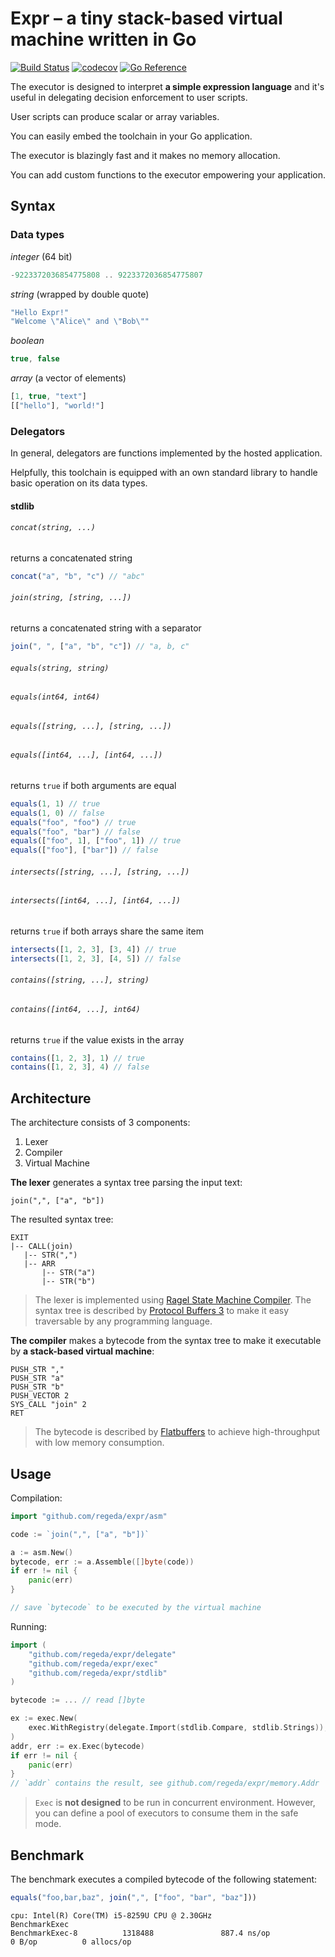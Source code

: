 # Expr – a tiny stack-based virtual machine written in Go
[![Build Status](https://travis-ci.com/regeda/expr.svg?branch=main)](https://travis-ci.com/regeda/expr)
[![codecov](https://codecov.io/gh/regeda/expr/branch/main/graph/badge.svg?token=99QXNC2IAO)](https://codecov.io/gh/regeda/expr)
[![Go Reference](https://pkg.go.dev/badge/gihub.com/regeda/expr.svg)](https://pkg.go.dev/github.com/regeda/expr)

The executor is designed to interpret **a simple expression language** and it's useful in delegating decision enforcement to user scripts.

User scripts can produce scalar or array variables.

You can easily embed the toolchain in your Go application.

The executor is blazingly fast and it makes no memory allocation.

You can add custom functions to the executor empowering your application.

## Syntax

### Data types

*integer* (64 bit)
```js
-9223372036854775808 .. 9223372036854775807
```

*string* (wrapped by double quote)
```js
"Hello Expr!"
"Welcome \"Alice\" and \"Bob\""
```

*boolean*
```js
true, false
```

*array* (a vector of elements)
```js
[1, true, "text"]
[["hello"], "world!"]
```

### Delegators

In general, delegators are functions implemented by the hosted application.

Helpfully, this toolchain is equipped with an own standard library to handle basic operation on its data types.

#### stdlib

###### `concat(string, ...)`
returns a concatenated string
```js
concat("a", "b", "c") // "abc"
```

###### `join(string, [string, ...])`
returns a concatenated string with a separator
```js
join(", ", ["a", "b", "c"]) // "a, b, c"
```

###### `equals(string, string)`
###### `equals(int64, int64)`
###### `equals([string, ...], [string, ...])`
###### `equals([int64, ...], [int64, ...])`
returns `true` if both arguments are equal
```js
equals(1, 1) // true
equals(1, 0) // false
equals("foo", "foo") // true
equals("foo", "bar") // false
equals(["foo", 1], ["foo", 1]) // true
equals(["foo"], ["bar"]) // false
```

###### `intersects([string, ...], [string, ...])`
###### `intersects([int64, ...], [int64, ...])`
returns `true` if both arrays share the same item
```js
intersects([1, 2, 3], [3, 4]) // true
intersects([1, 2, 3], [4, 5]) // false
```

###### `contains([string, ...], string)`
###### `contains([int64, ...], int64)`
returns `true` if the value exists in the array
```js
contains([1, 2, 3], 1) // true
contains([1, 2, 3], 4) // false
```

## Architecture
The architecture consists of 3 components:
1. Lexer
2. Compiler
3. Virtual Machine

**The lexer** generates a syntax tree parsing the input text:
```
join(",", ["a", "b"])
```
The resulted syntax tree:
```
EXIT
|-- CALL(join)
   |-- STR(",")
   |-- ARR
       |-- STR("a")
       |-- STR("b")
```

> The lexer is implemented using [Ragel State Machine Compiler](https://www.colm.net/open-source/ragel/). The syntax tree is described by [Protocol Buffers 3](https://developers.google.com/protocol-buffers/) to make it easy traversable by any programming language.

**The compiler** makes a bytecode from the syntax tree to make it executable by **a stack-based virtual machine**:
```
PUSH_STR ","
PUSH_STR "a"
PUSH_STR "b"
PUSH_VECTOR 2
SYS_CALL "join" 2
RET
```

> The bytecode is described by [Flatbuffers](https://google.github.io/flatbuffers/flatbuffers_guide_use_go.html) to achieve high-throughput with low memory consumption.

## Usage

Compilation:
```go
import "github.com/regeda/expr/asm"

code := `join(",", ["a", "b"])`

a := asm.New()
bytecode, err := a.Assemble([]byte(code))
if err != nil {
    panic(err)
}

// save `bytecode` to be executed by the virtual machine
```

Running:
```go
import (
    "github.com/regeda/expr/delegate"
    "github.com/regeda/expr/exec"
    "github.com/regeda/expr/stdlib"
)

bytecode := ... // read []byte

ex := exec.New(
    exec.WithRegistry(delegate.Import(stdlib.Compare, stdlib.Strings)),
)
addr, err := ex.Exec(bytecode)
if err != nil {
    panic(err)
}
// `addr` contains the result, see github.com/regeda/expr/memory.Addr
```
> `Exec` is **not designed** to be run in concurrent environment. However, you can define a pool of executors to consume them in the safe mode.

## Benchmark

The benchmark executes a compiled bytecode of the following statement:
```js
equals("foo,bar,baz", join(",", ["foo", "bar", "baz"]))
```
```
cpu: Intel(R) Core(TM) i5-8259U CPU @ 2.30GHz
BenchmarkExec
BenchmarkExec-8          1318488               887.4 ns/op             0 B/op          0 allocs/op
```
